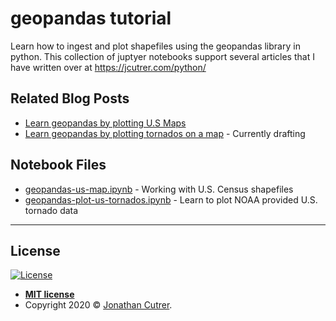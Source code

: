 # geopandas tutorial

Learn how to ingest and plot shapefiles using the geopandas library in python.  This collection of juptyer notebooks support several articles that I have written over at https://jcutrer.com/python/


## Related Blog Posts

* [Learn geopandas by plotting U.S Maps](https://jcutrer.com/python/learn-geopandas-plotting-usmaps)
* [Learn geopandas by plotting tornados on a map](https://jcutrer.com/python/learn-geopandas-plotting-tornados) - Currently drafting


## Notebook Files

* [geopandas-us-map.ipynb](https://github.com/joncutrer/geopandas-tutorial/blob/master/geopandas-us-map.ipynb) - Working with U.S. Census shapefiles
* [geopandas-plot-us-tornados.ipynb](https://github.com/joncutrer/geopandas-tutorial/blob/master/geopandas-plot-us-tornados.ipynb) - Learn to plot NOAA provided U.S. tornado data

---

## License

[![License](http://img.shields.io/:license-mit-blue.svg?style=flat-square)](http://badges.mit-license.org)

- **[MIT license](http://opensource.org/licenses/mit-license.php)**
- Copyright 2020 © <a href="https://jcutrer.com" target="_blank">Jonathan Cutrer</a>.